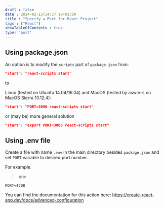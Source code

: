 ```yaml
--- 
draft : false
date : 2024-02-13T14:37:18+01:00
title : "Specify a Port for React Project"
tags : ["React"]
showTableOfContents : true
type: "post"
---
```


## Using package.json

An option is to modify the `scripts` part of `package.json` from:
```json
"start": "react-scripts start"
```

to

Linux (tested on Ubuntu 14.04/16.04) and MacOS (tested by aswin-s on MacOS Sierra 10.12.4):
```json
"start": "PORT=3006 react-scripts start"
```
or (may be) more general solution 
```json
"start": "export PORT=3006 react-scripts start"
```
## Using .env file

Create a file with name `.env` in the main directory besides `package.json` and set `PORT` variable to desired port number.

For example:

> .env
```
PORT=4200
```
You can find the documentation for this action here: https://create-react-app.dev/docs/advanced-configuration